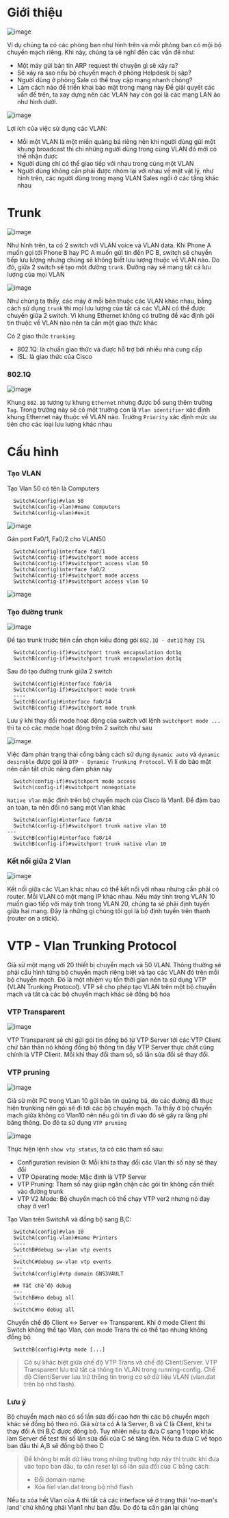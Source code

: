 # Giới thiệu

![image](https://user-images.githubusercontent.com/71936544/137611283-6857ecc7-5609-4ae8-938c-2f46bba1e636.png)

Ví dụ chúng ta có các phòng ban như hình trên và mỗi phòng ban có mội bộ chuyển mạch riêng. Khi này, chúng ta sẽ nghĩ đến các vấn đề như:
  + Một máy gửi bản tin ARP request thì chuyện gì sẽ xảy ra?
  + Sẽ xảy ra sao nếu bộ chuyển mạch ở phòng Helpdesk bị sập?
  + Người dùng ở phòng Sale có thể truy cập mạng nhanh chóng?
  + Làm cách nào để triển khai bảo mật trong mạng này
Để giải quyết các vấn đề trên, ta xay dựng nên các VLAN hay còn gọi là các mạng LAN ảo như hình dưới.

![image](https://user-images.githubusercontent.com/71936544/137611261-f09b87d2-79a3-44a0-a14f-874a34cc21d5.png)

Lợi ích của việc sử dụng các VLAN:
  + Mỗi một VLAN là một miền quảng bá riêng nên khi người dùng gửi một khung broadcast thì chỉ những người dùng trong cùng VLAN đó mới có thể nhận được
  + Người dùng chỉ có thể giao tiếp với nhau trong cùng một VLAN
  + Người dùng không cần phải được nhóm lại với nhau về mặt vật lý, như hình trên, các người dùng trong mạng VLAN Sales ngồi ở các tầng khác nhau

# Trunk

![image](https://user-images.githubusercontent.com/71936544/137611554-7eaa4e5a-4777-4fc8-9491-b4adab53a1ee.png)

Như hình trên, ta có 2 switch với VLAN voice và VLAN data. Khi Phone A muốn gọi tới Phone B hay PC A muốn gửi tin đến PC B, switch sẽ chuyển tiếp lưu lượng nhưng chúng sẽ không biết lưu lượng thuộc về VLAN nào. Do đó, giữa 2 switch sẽ tạo một đường `trunk`. Đường này sẽ mang tất cả lưu lượng của mọi VLAN

![image](https://user-images.githubusercontent.com/71936544/137611634-a10e5488-c6dc-4004-9bac-b93b5719660d.png)

Như chúng ta thấy, các máy ở mỗi bên thuộc các VLAN khác nhau, bằng cách sử dụng `trunk` thì mọi lưu lượng của tất cả các VLAN có thể được chuyển giữa 2 switch. Vì khung Ethernet không có trường để xác định gói tin thuộc về VLAN nào nên ta cần một giao thức khác

Có 2 giao thức `trunking`
  + 802.1Q: là chuẩn giao thức và được hỗ trợ bởi nhiều nhà cung cấp
  + ISL: là giao thức của Cisco

### 802.1Q

![image](https://user-images.githubusercontent.com/71936544/137611775-e88a0588-dc60-4086-8951-57e445d33285.png)

Khung `802.1Q` tương tự khung `Ethernet` nhưng được bổ sung thêm trường `Tag`. Trong trường này sẽ có một trường con là `Vlan identifier` xác định khung Ethernet này thuộc về VLAN nào. Trường `Priority` xác định mức ưu tiên cho các loại lưu lượng khác nhau

# Cấu hình
### Tạo VLAN
Tạo Vlan 50 có tên là Computers
```
  SwitchA(config)#vlan 50
  SwitchA(config-vlan)#name Computers
  SwitchA(config-vlan)#exit
```
![image](https://user-images.githubusercontent.com/71936544/137612136-6b0e92de-fec5-409b-8068-c73f54a332eb.png)

Gán port Fa0/1, Fa0/2 cho VLAN50
```
  SwitchA(config)interface fa0/1
  SwitchA(config-if)#switchport mode access
  SwitchA(config-if)#switchport access vlan 50
  SwitchA(config)interface fa0/2
  SwitchA(config-if)#switchport mode access
  SwitchA(config-if)#switchport access vlan 50
```
![image](https://user-images.githubusercontent.com/71936544/137612222-1f950173-9bc1-4eb3-8037-4bb2666d74e4.png)

### Tạo đường trunk

![image](https://user-images.githubusercontent.com/71936544/137615159-f28d6790-bef0-4b3f-92e0-cdcca1acb076.png)

Để tạo trunk trước tiên cần chọn kiểu đóng gói `802.1Q - dot1Q` hay `ISL`
```
  SwitchA(config-if)#switchport trunk encapsulation dot1q
  SwitchB(config-if)#switchport trunk encapsulation dot1q
```
Sau đó tạo đường trunk giữa 2 switch
```
  SwitchA(config)#interface fa0/14
  SwitchA(config-if)#switchport mode trunk
  ----
  SwitchB(config)#interface fa0/14
  SwitchB(config-if)#switchport mode trunk
```

Lưu ý khi thay đổi mode hoạt động của switch với lệnh `switchport mode ...` thì ta có các mode hoạt động trên 2 switch như sau

![image](https://user-images.githubusercontent.com/71936544/137615525-967b8fe1-9446-4d9c-b6c3-a63c3122bfa1.png)

Việc đàm phán trạng thái cổng bằng cách sử dụng `dynamic auto` và `dynamic desirable` được gọi là `DTP - Dynamic Trunking Protocol`. Vì lí do bảo mật nên cần tắt chức năng đàm phán này
```
  Switch(config-if)#switchport mode access
  Switch(config-if)#switchport nonegotiate
```

`Native Vlan` mặc định trên bộ chuyển mạch của Cisco là Vlan1. Để đảm bao an toàn, ta nên đổi nó sang một Vlan khác
```
  SwitchA(config)#interface fa0/14
  SwitchA(config-if)#switchport trunk native vlan 10
---
  SwitchB(config)#interface fa0/14
  SwitchB(config-if)#switchport trunk native vlan 10
```

### Kết nối giữa 2 Vlan

![image](https://user-images.githubusercontent.com/71936544/137631366-3627c440-0888-46eb-b936-7d8c0f26cf30.png)

Kết nối giữa các VLan khác nhau có thể kết nối với nhau nhưng cần phải có router. Mỗi VLAN có một mạng IP khác nhau. Nếu máy tính trong VLAN 10 muốn giao tiếp với máy tính trong VLAN 20, chúng ta sẽ phải định tuyến giữa hai mạng. Đây là những gì chúng tôi gọi là bộ định tuyến trên thanh (router on a stick).

# VTP - Vlan Trunking Protocol
Giả sử một mạng với 20 thiết bị chuyển mạch và 50 VLAN. Thông thường sẽ phải cấu hình từng bộ chuyển mạch riêng biệt và tạo các VLAN đó trên mỗi bộ chuyển mạch. Đó là một nhiệm vụ tốn thời gian nên ta sử dụng VTP (VLAN Trunking Protocol). VTP sẽ cho phép tạo VLAN trên một bộ chuyển mạch và tất cả các bộ chuyển mạch khác sẽ đồng bộ hóa

### VTP Transparent

![image](https://user-images.githubusercontent.com/71936544/137748921-9cbc2b92-14ce-4aa8-971d-5fed18366a0c.png)

VTP Transparent sẽ chỉ gửi gói tin đồng bộ từ VTP Server tới các VTP Client chứ bản thân nó không đồng bộ thông tin đấy
VTP Server thực chất cũng chính là VTP Client. Mỗi khi thay đổi tham số, số lần sửa đổi sẽ thay đổi. 

### VTP pruning

![image](https://user-images.githubusercontent.com/71936544/137749284-faaa1bac-c21a-4b47-b741-036860e12234.png)

Giả sử một PC trong VLan 10 gửi bản tin quảng bá, do các đường đã thực hiện trunking nên gói sẽ đi tới các bộ chuyển mạch. Ta thấy ở bộ chuyển mạch giữa không có Vlan10 nên nếu gói tin đi vào đó sẽ gây ra lãng phí băng thông. Do đó ta sử dụng `VTP pruning`

![image](https://user-images.githubusercontent.com/71936544/137749666-dd1663a0-91df-4fde-9bf3-36b760d4c21b.png)

Thực hiện lệnh `show vtp status`, ta có các tham số sau:
  + Configuration revision 0: Mỗi khi ta thay đổi các Vlan thì số này sẽ thay đổi
  + VTP Operating mode: Mặc định là VTP Server
  + VTP Pruning: Tham số này giúp ngăn chặn các gói tin không cần thiết vào đường trunk
  + VTP V2 Mode: Bộ chuyển mạch có thể chạy VTP ver2 nhưng nó đay chạy ở ver1

Tạo Vlan trên SwitchA và đồng bộ sang B,C:
```
  SwitchA(config)#vlan 10
  SwitchA(config-vlan)#name Printers
  ----
  SwitchB#debug sw-vlan vtp events
  ---
  SwitchC#debug sw-vlan vtp events
  ---
  SwitchA(config)#vtp domain GNS3VAULT
  
  ## Tắt chế độ debug
  ---
  SwitchB#no debug all
  ---
  SwitchC#no debug all
```

Chuyển chế độ Client <-> Server <-> Transparent. Khi ở mode Client thì Switch không thể tạo Vlan, còn mode Trans thì có thể tạo nhưng không đồng bộ
```
  SwitchB(config)#vtp mode [...]
```

> Có sự khác biệt giữa chế độ VTP Trans và chế độ Client/Server. VTP Transparent lưu trữ tất cả thông tin VLAN trong running-config. Chế độ Client/Server lưu trữ thông tin trong cơ sở dữ liệu VLAN (vlan.dat trên bộ nhớ flash).

### Lưu ý
Bộ chuyển mạch nào có số lần sửa đổi cao hơn thì các bộ chuyển mạch khác sẽ đồng bộ theo nó. Giả sử ta có A là Server, B và C là Client, khi ta thay đổi A thì B,C được đồng bộ. Tuy nhiên nếu ta đưa C sang 1 topo khác làm Server để test thì số lần sửa đổi của C sẽ tăng lên. Nếu ta đưa C về topo ban đầu thì A,B sẽ đồng bộ theo C
> Để không bị mất dữ liệu trong những trường hợp này thì trước khi đưa vào topo ban đầu, ta cần reset lại số lần sửa đổi của C bằng cách:
>   + Đổi domain-name
>   + Xóa fiel vlan.dat trong bộ nhớ flash

Nếu ta xóa hết Vlan của A thì tất cả các interface sẽ ở trạng thái 'no-man's land' chứ không phải Vlan1 như ban đầu. Do đó ta cần gán lại chúng

